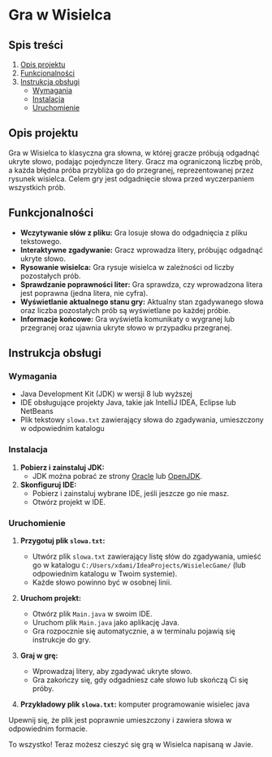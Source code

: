 # Gra w Wisielca

## Spis treści
1. [Opis projektu](#opis-projektu)
2. [Funkcjonalności](#funkcjonalności)
3. [Instrukcja obsługi](#instrukcja-obsługi)
    - [Wymagania](#wymagania)
    - [Instalacja](#instalacja)
    - [Uruchomienie](#uruchomienie)

## Opis projektu
Gra w Wisielca to klasyczna gra słowna, w której gracze próbują odgadnąć ukryte słowo, podając pojedyncze litery. Gracz ma ograniczoną liczbę prób, a każda błędna próba przybliża go do przegranej, reprezentowanej przez rysunek wisielca. Celem gry jest odgadnięcie słowa przed wyczerpaniem wszystkich prób.

## Funkcjonalności
- **Wczytywanie słów z pliku:** Gra losuje słowa do odgadnięcia z pliku tekstowego.
- **Interaktywne zgadywanie:** Gracz wprowadza litery, próbując odgadnąć ukryte słowo.
- **Rysowanie wisielca:** Gra rysuje wisielca w zależności od liczby pozostałych prób.
- **Sprawdzanie poprawności liter:** Gra sprawdza, czy wprowadzona litera jest poprawna (jedna litera, nie cyfra).
- **Wyświetlanie aktualnego stanu gry:** Aktualny stan zgadywanego słowa oraz liczba pozostałych prób są wyświetlane po każdej próbie.
- **Informacje końcowe:** Gra wyświetla komunikaty o wygranej lub przegranej oraz ujawnia ukryte słowo w przypadku przegranej.

## Instrukcja obsługi

### Wymagania
- Java Development Kit (JDK) w wersji 8 lub wyższej
- IDE obsługujące projekty Java, takie jak IntelliJ IDEA, Eclipse lub NetBeans
- Plik tekstowy `slowa.txt` zawierający słowa do zgadywania, umieszczony w odpowiednim katalogu

### Instalacja
1. **Pobierz i zainstaluj JDK:**
   - JDK można pobrać ze strony [Oracle](https://www.oracle.com/java/technologies/javase-downloads.html) lub [OpenJDK](https://openjdk.java.net/install/).
2. **Skonfiguruj IDE:**
   - Pobierz i zainstaluj wybrane IDE, jeśli jeszcze go nie masz.
   - Otwórz projekt w IDE.

### Uruchomienie
1. **Przygotuj plik `slowa.txt`:**
   - Utwórz plik `slowa.txt` zawierający listę słów do zgadywania, umieść go w katalogu `C:/Users/xdami/IdeaProjects/WisielecGame/` (lub odpowiednim katalogu w Twoim systemie).
   - Każde słowo powinno być w osobnej linii.

2. **Uruchom projekt:**
   - Otwórz plik `Main.java` w swoim IDE.
   - Uruchom plik `Main.java` jako aplikację Java.
   - Gra rozpocznie się automatycznie, a w terminalu pojawią się instrukcje do gry.

3. **Graj w grę:**
   - Wprowadzaj litery, aby zgadywać ukryte słowo.
   - Gra zakończy się, gdy odgadniesz całe słowo lub skończą Ci się próby.

4. **Przykładowy plik `slowa.txt`:**
komputer
programowanie
wisielec
java

Upewnij się, że plik jest poprawnie umieszczony i zawiera słowa w odpowiednim formacie.

To wszystko! Teraz możesz cieszyć się grą w Wisielca napisaną w Javie.
